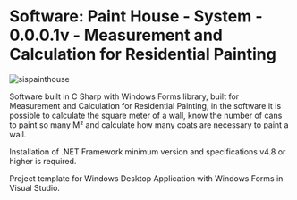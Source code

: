 # Software: Paint House - System - 0.0.0.1v - Measurement and Calculation for Residential Painting

![sispainthouse](https://repository-images.githubusercontent.com/872035348/3a045c95-9693-4a37-8b41-9d623f84c542)

Software built in C Sharp with Windows Forms library, built for Measurement and Calculation for Residential Painting, in the software it is possible to calculate the square meter of a wall, know the number of cans to paint so many M² and calculate how many coats are necessary to paint a wall.

Installation of .NET Framework minimum version and specifications v4.8 or higher is required.

Project template for Windows Desktop Application with Windows Forms in Visual Studio.
